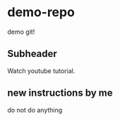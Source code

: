 # demo-repo

demo git!

## Subheader

Watch youtube tutorial.

## new instructions by me

do not do anything